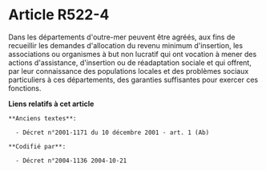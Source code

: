 # Article R522-4

Dans les départements d'outre-mer peuvent être agréés, aux fins de recueillir les demandes d'allocation du revenu minimum
d'insertion, les associations ou organismes à but non lucratif qui ont vocation à mener des actions d'assistance, d'insertion
ou de réadaptation sociale et qui offrent, par leur connaissance des populations locales et des problèmes sociaux
particuliers à ces départements, des garanties suffisantes pour exercer ces fonctions.

**Liens relatifs à cet article**

	**Anciens textes**:

	  - Décret n°2001-1171 du 10 décembre 2001 - art. 1 (Ab)

	**Codifié par**:

	  - Décret n°2004-1136 2004-10-21
